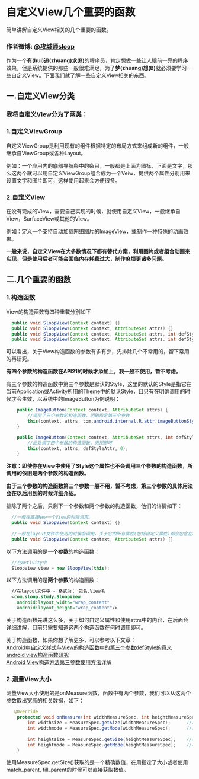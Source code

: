 # 自定义View几个重要的函数

简单讲解自定义View相关的几个重要的函数。

### 作者微博: [@攻城师sloop](http://weibo.com/5459430586)

作为一个<b>有(hui)追(zhuang)求(B)</b>的程序员，肯定想做一些让人眼前一亮的程序效果，但是系统提供的那些一般很难满足，为了<b>梦(zhuang)想(B)</b>就必须要学习一些自定义View。下面我们就了解一些自定义View相关的东西。

## 一.自定义View分类

### 我将自定义View分为了两类：
  
###  1.自定义ViewGroup
  
  自定义ViewGroup是利用现有的组件根据特定的布局方式来组成新的组件，一般继承自ViewGroup或各种Layout。
  
  例如：一个应用内的底部导航条中的条目，一般都是上面为图标，下面是文字，那么这两个就可以用自定义ViewGroup组合成为一个Veiw，提供两个属性分别用来设置文字和图片即可，这样使用起来会方便很多。
    
###  2.自定义View
  
  在没有现成的View，需要自己实现的时候，就使用自定义View，一般继承自View，SurfaceView或其他的View。
  
  例如：定义一个支持自动加载网络图片的ImageView，或制作一种特殊的动画效果。

  <b>一般来说，自定义View在大多数情况下都有替代方案，利用图片或者组合动画来实现，但是使用后者可能会面临内存耗费过大，制作麻烦更诸多问题。</b>
  
##  二.几个重要的函数

### 1.构造函数
  View的构造函数有四种重载分别如下
``` java
  public void SloopView(Context context) {}
  public void SloopView(Context context, AttributeSet attrs) {}
  public void SloopView(Context context, AttributeSet attrs, int defStyleAttr) {}
  public void SloopView(Context context, AttributeSet attrs, int defStyleAttr, int defStyleRes) {}
```
  可以看出，关于View构造函数的参数有多有少，先排除几个不常用的，留下常用的再研究。
  
  <b>有四个参数的构造函数在API21的时候才添加上，我一般不使用，暂不考虑。</b>
  
有三个参数的构造函数中第三个参数是默认的Style，这里的默认的Style是指它在当前Application或Activity所用的Theme中的默认Style，且只有在明确调用的时候才会生效，以系统中的ImageButton为例说明：
``` java
    public ImageButton(Context context, AttributeSet attrs) {
        //调用了三个参数的构造函数，明确指定第三个参数
        this(context, attrs, com.android.internal.R.attr.imageButtonStyle);
    }

    public ImageButton(Context context, AttributeSet attrs, int defStyleAttr) {
        //此处调了四个参数的构造函数，无视即可
        this(context, attrs, defStyleAttr, 0); 
    }
```
<b>注意：即使你在View中使用了Style这个属性也不会调用三个参数的构造函数，所调用的依旧是两个参数的构造函数。</b>  

<b>由于三个参数的构造函数第三个参数一般不用，暂不考虑，第三个参数的具体用法会在以后用到的时候详细介绍。</b>

排除了两个之后，只剩下一个参数和两个参数的构造函数，他们的详情如下：
``` java
  //一般在直接New一个View的时候调用。
  public void SloopView(Context context) {}
  
  //一般在layout文件中使用的时候会调用，关于它的所有属性(包括自定义属性)都会包含在attrs中传递进来。
  public void SloopView(Context context, AttributeSet attrs) {}
```
以下方法调用的是<b>一个参数</b>的构造函数：
``` java
  //在Avtivity中
  SloopView view = new SloopView(this);
```
以下方法调用的是<b>两个参数</b>的构造函数：
``` xml
  //在layout文件中 - 格式为： 包名.View名
  <com.sloop.study.SloopView
    android:layout_width="wrap_content"
    android:layout_height="wrap_content"/>
```
关于构造函数先讲这么多，关于如何自定义属性和使用attrs中的内容，在后面会详细讲解，目前只需要知道这两个构造函数在何时调用即可。

关于构造函数，如果你想了解更多，可以参考以下文章：<br/>
[Android中自定义样式与View的构造函数中的第三个参数defStyle的意义](http://www.cnblogs.com/angeldevil/p/3479431.html) <br/>
[android view构造函数研究](http://blog.csdn.net/z103594643/article/details/6755017)<br/>
[Android View构造方法第三参数使用方法详解](http://blog.csdn.net/mybeta/article/details/39993449)<br/>

### 2.测量View大小
测量View大小使用的是onMeasure函数，函数中有两个参数，我们可以从这两个参数取出宽高的相关数据，如下：
``` java
   @Override
    protected void onMeasure(int widthMeasureSpec, int heightMeasureSpec) {
        int widthsize = MeasureSpec.getSize(widthMeasureSpec);      //取出宽度的确切数值
        int widthmode = MeasureSpec.getMode(widthMeasureSpec);      //取出宽度的测量模式
        
        int heightsize = MeasureSpec.getSize(heightMeasureSpec);    //取出高度的确切数值
        int heightmode = MeasureSpec.getMode(heightMeasureSpec);    //取出高度的测量模式
    }
```
使用MeasureSpec.getSize()获取的是一个精确数值，在用指定了大小或者使用match_parent, fill_parent的时候可以直接获取数值。
